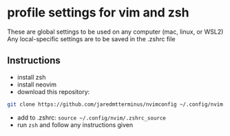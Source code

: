 # profile settings for vim and zsh

These are global settings to be used on any computer (mac, linux, or WSL2)
Any local-specific settings are to be saved in the .zshrc file

## Instructions

* install zsh
* install neovim
* download this repository:

```sh
git clone https://github.com/jaredmtterminus/nvimconfig ~/.config/nvim
```

* add to .zshrc: ` source ~/.config/nvim/.zshrc_source `
* run ` zsh ` and follow any instructions given
